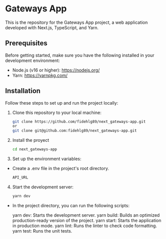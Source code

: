 # Gateways App

This is the repository for the Gateways App project, a web application developed with Next.js, TypeScript, and Yarn.

## Prerequisites

Before getting started, make sure you have the following installed in your development environment:

- Node.js (v16 or higher): https://nodejs.org/
- Yarn: https://yarnpkg.com/

## Installation

Follow these steps to set up and run the project locally:

1. Clone this repository to your local machine:

   ```bash
   git clone https://github.com/fidehlg89/next_gateways-app.git
   or
   git clone git@github.com:fidehlg89/next_gateways-app.git

2. Install the proyect

    ```bash
    cd next_gateways-app

3. Set up the environment variables:

 - Create a .env file in the project's root directory.

    ```bash
    API_URL

4. Start the development server:

    ```bash
    yarn dev

- In the project directory, you can run the following scripts:

    yarn dev: Starts the development server.
    yarn build: Builds an optimized production-ready version of the project.
    yarn start: Starts the application in production mode.
    yarn lint: Runs the linter to check code formatting.
    yarn test: Runs the unit tests.
